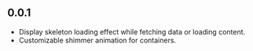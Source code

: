   ## 0.0.1

- Display skeleton loading effect while fetching data or loading content.
- Customizable shimmer animation for containers.
